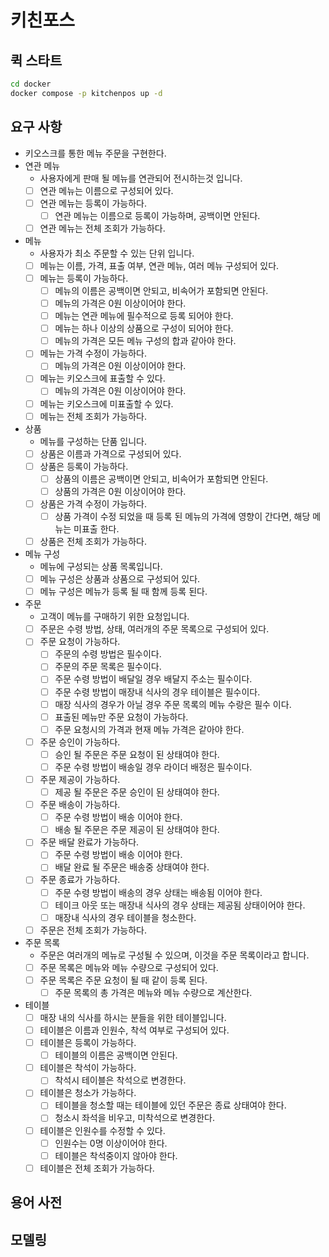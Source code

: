 # 키친포스

## 퀵 스타트

```sh
cd docker
docker compose -p kitchenpos up -d
```

## 요구 사항

- 키오스크를 통한 메뉴 주문을 구현한다.
- 연관 메뉴 
  - 사용자에게 판매 될 메뉴를 연관되어 전시하는것 입니다. 
  - [ ] 연관 메뉴는 이름으로 구성되어 있다. 
  - [ ] 연관 메뉴는 등록이 가능하다.
    - [ ] 연관 메뉴는 이름으로 등록이 가능하며, 공백이면 안된다.
  - [ ] 연관 메뉴는 전체 조회가 가능하다.
- 메뉴
  - 사용자가 최소 주문할 수 있는 단위 입니다.
  - [ ] 메뉴는 이름, 가격, 표출 여부, 연관 메뉴, 여러 메뉴 구성되어 있다.
  - [ ] 메뉴는 등록이 가능하다.
    - [ ] 메뉴의 이름은 공백이면 안되고, 비속어가 포함되면 안된다.
    - [ ] 메뉴의 가격은 0원 이상이어야 한다.
    - [ ] 메뉴는 연관 메뉴에 필수적으로 등록 되어야 한다.
    - [ ] 메뉴는 하나 이상의 상품으로 구성이 되어야 한다.
    - [ ] 메뉴의 가격은 모든 메뉴 구성의 합과 같아야 한다.
  - [ ] 메뉴는 가격 수정이 가능하다.
    - [ ] 메뉴의 가격은 0원 이상이어야 한다.
  - [ ] 메뉴는 키오스크에 표출할 수 있다.
    - [ ] 메뉴의 가격은 0원 이상이어야 한다.
  - [ ] 메뉴는 키오스크에 미표출할 수 있다.
  - [ ] 메뉴는 전체 조회가 가능하다.
- 상품
  - 메뉴를 구성하는 단품 입니다.
  - [ ] 상품은 이름과 가격으로 구성되어 있다.
  - [ ] 상품은 등록이 가능하다.
    - [ ] 상품의 이름은 공백이면 안되고, 비속어가 포함되면 안된다.
    - [ ] 상품의 가격은 0원 이상이어야 한다.
  - [ ] 상품은 가격 수정이 가능하다.
    - [ ] 상품 가격이 수정 되었을 때 등록 된 메뉴의 가격에 영향이 간다면, 해당 메뉴는 미표출 한다.
  - [ ] 상품은 전체 조회가 가능하다.
- 메뉴 구성
  - 메뉴에 구성되는 상품 목록입니다.  
  - [ ] 메뉴 구성은 상품과 상품으로 구성되어 있다.
  - [ ] 메뉴 구성은 메뉴가 등록 될 때 함께 등록 된다.
- 주문
  - 고객이 메뉴를 구매하기 위한 요청입니다.
  - [ ] 주문은 수령 방법, 상태, 여러개의 주문 목록으로 구성되어 있다.
  - [ ] 주문 요청이 가능하다.
    - [ ] 주문의 수령 방법은 필수이다.
    - [ ] 주문의 주문 목록은 필수이다.
    - [ ] 주문 수령 방법이 배달일 경우 배달지 주소는 필수이다.
    - [ ] 주문 수령 방법이 매장내 식사의 경우 테이블은 필수이다.
    - [ ] 매장 식사의 경우가 아닐 경우 주문 목록의 메뉴 수랑은 필수 이다.
    - [ ] 표출된 메뉴만 주문 요청이 가능하다.
    - [ ] 주문 요청시의 가격과 현재 메뉴 가격은 같아야 한다.
  - [ ] 주문 승인이 가능하다.
    - [ ] 승인 될 주문은 주문 요청이 된 상태여야 한다.
    - [ ] 주문 수령 방법이 배송일 경우 라이더 배정은 필수이다.
  - [ ] 주문 제공이 가능하다.
    - [ ] 제공 될 주문은 주문 승인이 된 상태여야 한다.
  - [ ] 주문 배송이 가능하다.
    - [ ] 주문 수령 방법이 배송 이어야 한다.
    - [ ] 배송 될 주문은 주문 제공이 된 상태여야 한다.
  - [ ] 주문 배달 완료가 가능하다.
      - [ ] 주문 수령 방법이 배송 이어야 한다.
      - [ ] 배달 완료 될 주문은 배송중 상태여야 한다.
  - [ ] 주문 종료가 가능하다.
      - [ ] 주문 수령 방법이 배송의 경우 상태는 배송됨 이어야 한다.
      - [ ] 테이크 아웃 또는 매장내 식사의 경우 상태는 제공됨 상태이어야 한다.
      - [ ] 매장내 식사의 경우 테이블을 청소한다.
  - [ ] 주문은 전체 조회가 가능하다.
- 주문 목록
  - 주문은 여러개의 메뉴로 구성될 수 있으며, 이것을 주문 목록이라고 합니다. 
  - [ ] 주문 목록은 메뉴와 메뉴 수량으로 구성되어 있다.
  - [ ] 주문 목록은 주문 요청이 될 때 같이 등록 된다.
    - [ ] 주문 목록의 총 가격은 메뉴와 메뉴 수량으로 계산한다.
- 테이블
  - [ ] 매장 내의 식사를 하시는 분들을 위한 테이블입니다. 
  - [ ] 테이블은 이름과 인원수, 착석 여부로 구성되어 있다.
  - [ ] 테이블은 등록이 가능하다.
    - [ ] 테이블의 이름은 공백이면 안된다.
  - [ ] 테이블은 착석이 가능하다.
    - [ ] 착석시 테이블은 착석으로 변경한다.
  - [ ] 테이블은 청소가 가능하다.
    - [ ] 테이블을 청소할 때는 테이블에 있던 주문은 종료 상태여야 한다.
    - [ ] 청소시 좌석을 비우고, 미착석으로 변경한다.
  - [ ] 테이블은 인원수를 수정할 수 있다.
    - [ ] 인원수는 0명 이상이어야 한다.
    - [ ] 테이블은 착석중이지 않아야 한다.
  - [ ] 테이블은 전체 조회가 가능하다.
## 용어 사전

## 모델링
